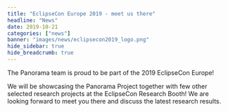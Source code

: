 ```yaml
---
title: "EclipseCon Europe 2019 - meet us there"
headline: "News"
date: 2019-10-21
categories: ["news"]
banner: "images/news/eclipsecon2019_logo.png"
hide_sidebar: true
hide_breadcrumb: true
---
```



The Panorama team is proud to be part of the 2019 EclipseCon Europe!

We will be showcasing the Panorama Project together with few other selected research projects at the EclipseCon Research Booth! We are looking forward to meet you there and discuss the latest research results.





